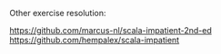 
Other exercise resolution: 

https://github.com/marcus-nl/scala-impatient-2nd-ed
https://github.com/hempalex/scala-impatient